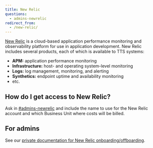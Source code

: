 ```yaml
---
title: New Relic
questions:
  - admins-newrelic
redirect_from:
  - /new-relic/
---
```


[New Relic](https://newrelic.com/) is a cloud-based application performance
monitoring and observability platform for use in application development. New
Relic includes several products, each of which is available to TTS systems:

- **APM:** application performance monitoring
- **Infrastructure:** host- and operating system-level monitoring
- **Logs:** log management, monitoring, and alerting
- **Synthetics:** endpoint uptime and availability monitoring
- etc.

## How do I get access to New Relic?

Ask in [#admins-newrelic](https://gsa-tts.slack.com/archives/C14EF2XEC) and
include the name to use for the New Relic account and which Business Unit where
costs will be billed.

## For admins

See our
[private documentation for New Relic onboarding/offboarding](https://docs.google.com/document/d/1hJrZqNkaLkv6dcD2QIckYe9CzvuHAWVpmI2iNImyMrI/edit).
